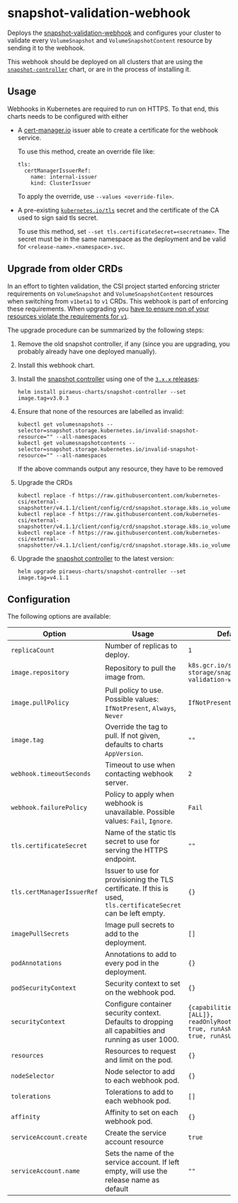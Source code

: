 # snapshot-validation-webhook

Deploys the [snapshot-validation-webhook](https://github.com/kubernetes-csi/external-snapshotter/#validating-webhook)
and configures your cluster to validate every `VolumeSnapshot` and `VolumeSnapshotContent` resource by sending it to
the webhook.

This webhook should be deployed on all clusters that are using the [`snapshot-controller`](../snapshot-controller) chart,
or are in the process of installing it.

## Usage

Webhooks in Kubernetes are required to run on HTTPS. To that end, this charts needs to be configured with either

* A [cert-manager.io](https://cert-manager.io) issuer able to create a certificate for the webhook service.

  To use this method, create an override file like:
  ```
  tls:
    certManagerIssuerRef:
      name: internal-issuer
      kind: ClusterIssuer
  ```

  To apply the override, use `--values <override-file>`.

* A pre-existing  [`kubernetes.io/tls`] secret and the certificate of the CA used to sign said tls secret.

  To use this method, set `--set tls.certificateSecret=<secretname>`.
  The secret must be in the same namespace as the deployment and be valid for `<release-name>.<namespace>.svc`.

## Upgrade from older CRDs

In an effort to tighten validation, the CSI project started enforcing stricter requirements on `VolumeSnapshot` and
`VolumeSnapshotContent` resources when switching from `v1beta1` to `v1` CRDs. This webhook is part of enforcing
these requirements. When upgrading you [have to ensure non of your resources violate the requirements for `v1`].

The upgrade procedure can be summarized by the following steps:

1. Remove the old snapshot controller, if any (since you are upgrading, you probably already have one deployed manually).
2. Install this webhook chart.
3. Install the [snapshot controller](../snapshot-controller) using one of the [`3.x.x` releases]:

   ```
   helm install piraeus-charts/snapshot-controller --set image.tag=v3.0.3
   ```
4. Ensure that none of the resources are labelled as invalid:

   ```
   kubectl get volumesnapshots --selector=snapshot.storage.kubernetes.io/invalid-snapshot-resource="" --all-namespaces
   kubectl get volumesnapshotcontents --selector=snapshot.storage.kubernetes.io/invalid-snapshot-resource="" --all-namespaces
   ```

   If the above commands output any resource, they have to be removed

5. Upgrade the CRDs

   ```
   kubectl replace -f https://raw.githubusercontent.com/kubernetes-csi/external-snapshotter/v4.1.1/client/config/crd/snapshot.storage.k8s.io_volumesnapshotclasses.yaml
   kubectl replace -f https://raw.githubusercontent.com/kubernetes-csi/external-snapshotter/v4.1.1/client/config/crd/snapshot.storage.k8s.io_volumesnapshots.yaml
   kubectl replace -f https://raw.githubusercontent.com/kubernetes-csi/external-snapshotter/v4.1.1/client/config/crd/snapshot.storage.k8s.io_volumesnapshotcontents.yaml
   ```

6. Upgrade the [snapshot controller](../snapshot-controller) to the latest version:

   ```
   helm upgrade piraeus-charts/snapshot-controller --set image.tag=v4.1.1
   ```

## Configuration

The following options are available:

| Option | Usage | Default |
|--------|-------|---------|
| `replicaCount` | Number of replicas to deploy. | `1` |
| `image.repository` | Repository to pull the image from. | `k8s.gcr.io/sig-storage/snapshot-validation-webhook` |
| `image.pullPolicy` | Pull policy to use. Possible values: `IfNotPresent`, `Always`, `Never` | `IfNotPresent` |
| `image.tag` | Override the tag to pull. If not given, defaults to charts `AppVersion`. | `""` |
| `webhook.timeoutSeconds` | Timeout to use when contacting webhook server. | `2` |
| `webhook.failurePolicy` | Policy to apply when webhook is unavailable. Possible values: `Fail`, `Ignore`. | `Fail` |
| `tls.certificateSecret` | Name of the static tls secret to use for serving the HTTPS endpoint. | `""` |
| `tls.certManagerIssuerRef` | Issuer to use for provisioning the TLS certificate. If this is used, `tls.certificateSecret` can be left empty. | `{}` |
| `imagePullSecrets` | Image pull secrets to add to the deployment. | `[]` |
| `podAnnotations` | Annotations to add to every pod in the deployment. | `{}` |
| `podSecurityContext` | Security context to set on the webhook pod. | `{}` |
| `securityContext` | Configure container security context. Defaults to dropping all capabilties and running as user 1000. | `{capabilities: {drop: [ALL]}, readOnlyRootFilesystem: true, runAsNonRoot: true, runAsUser: 1000}`
| `resources` | Resources to request and limit on the pod. | `{}` |
| `nodeSelector` | Node selector to add to each webhook pod. | `{}` |
| `tolerations` | Tolerations to add to each webhook pod. | `[]` |
| `affinity` | Affinity to set on each webhook pod. | `{}` |
| `serviceAccount.create` | Create the service account resource | `true` |
| `serviceAccount.name` | Sets the name of the service account. If left empty, will use the release name as default | `""` |

[`kubernetes.io/tls`]: https://kubernetes.io/docs/concepts/configuration/secret/#tls-secrets
[`3.x.x` releases]: https://github.com/kubernetes-csi/external-snapshotter/releases
[have to ensure non of your resources violate the requirements for `v1`]: https://github.com/kubernetes-csi/external-snapshotter#validating-webhook
